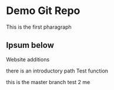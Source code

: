 # Demo Git Repo 

This is the first pharagraph 

## Ipsum below 
Website additions

there is an introductory path 
Test function

this is the master branch
test 2
me